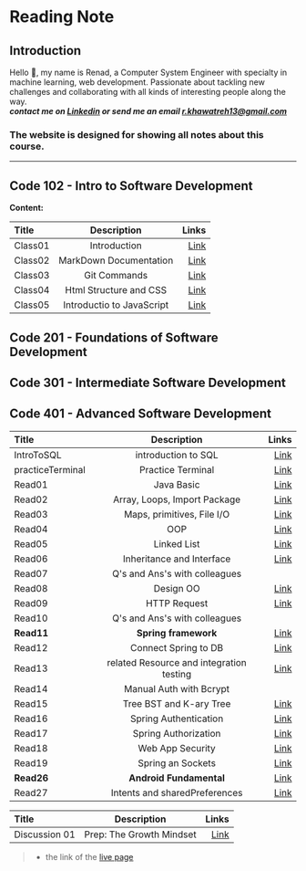 # Reading Note

## Introduction

Hello :yellow_heart:, my name is Renad, a Computer System Engineer with specialty in machine learning, web development. Passionate about tackling new challenges and collaborating with all kinds of interesting people along the way.  
***contact me on [Linkedin](https://www.linkedin.com/in/renadjkhawatreh/) or send me an email <r.khawatreh13@gmail.com>***

### **The website is designed for showing all notes about this course.**  

---  

## Code 102 - Intro to Software Development  

**Content:**  

| Title             | Description                    | Links         |  
| :---              |    :----:                      |          ---: |
|     Class01       |    Introduction                |  [Link](https://rnad95.github.io/reading-notes/102-IntrotoSWDevelopment/Class01)     |
|     Class02       | MarkDown Documentation         |  [Link](https://rnad95.github.io/reading-notes/102-IntrotoSWDevelopment/Class02)     |
|     Class03       |    Git Commands                |  [Link](https://rnad95.github.io/reading-notes/102-IntrotoSWDevelopment/Class03)     |
|     Class04       | Html Structure and CSS         |  [Link](https://rnad95.github.io/reading-notes/102-IntrotoSWDevelopment/Class04)     |
|     Class05       | Introductio to JavaScript      |  [Link](https://rnad95.github.io/reading-notes/102-IntrotoSWDevelopment/Class05)     |




## Code 201 - Foundations of Software Development  

## Code 301 - Intermediate Software Development  

## Code 401 - Advanced Software Development  

| Title             | Description                                       | Links                                                                                 |  
| :-----------------|:-------------------------------------------------:|--------------------------------------------------------------------------------------:|
|  IntroToSQL       |    introduction to SQL                            |  [Link](https://github.com/Rnad95/reading-notes/blob/prepIntroToSQL/introToSQL.md)     |
| practiceTerminal  |    Practice Terminal                              |  [Link](https://rnad95.github.io/reading-notes/practiceTerminal)                       |
|  Read01           |     Java Basic                                    |  [Link](https://rnad95.github.io/reading-notes/Read01)                                 |
|  Read02           |  Array, Loops, Import Package                     |  [Link](https://rnad95.github.io/reading-notes/Read02)                                 |
|  Read03           |  Maps, primitives, File I/O                       |  [Link](https://rnad95.github.io/reading-notes/Read03)                                 |
|  Read04           |         OOP                                       |  [Link](https://rnad95.github.io/reading-notes/Read04)                                 |
|  Read05           |         Linked List                               |  [Link](https://rnad95.github.io/reading-notes/Read05)                                 |
|  Read06           | Inheritance and Interface                         |  [Link](https://rnad95.github.io/reading-notes/Read06)                                 |
|  Read07           | Q's and Ans's with colleagues                     |                                                                                         |
|  Read08           |       Design OO                                   |  [Link](https://rnad95.github.io/reading-notes/Read08)                                 |
|  Read09           |       HTTP Request                                |  [Link](https://rnad95.github.io/reading-notes/Read09)                                 |
|  Read10           | Q's and Ans's with colleagues                     |                                                                                         |
|  **Read11**       |     **Spring framework**                          |  [Link](https://rnad95.github.io/reading-notes/Read11)                                 |
|  Read12           |   Connect Spring to DB                            |  [Link](https://rnad95.github.io/reading-notes/Read12)                                 |
|  Read13           |  related Resource and integration testing         |  [Link](https://rnad95.github.io/reading-notes/Read13)                                 |
|  Read14           |           Manual Auth with Bcrypt                 |                                                                                         |
|  Read15           |           Tree BST and K-ary Tree                 |  [Link](https://rnad95.github.io/reading-notes/Read14)                                 |
|  Read16           |           Spring Authentication                   |  [Link](https://rnad95.github.io/reading-notes/Read16)                                 |
|  Read17           |           Spring Authorization                    |  [Link](https://rnad95.github.io/reading-notes/Read17)                                 |
|  Read18           |             Web App Security                      |  [Link](https://rnad95.github.io/reading-notes/Read18)                                 |
|  Read19           |             Spring an Sockets                     |  [Link](https://rnad95.github.io/reading-notes/Read19)                                 |
|  **Read26**       |          **Android Fundamental**                  |  [Link](https://rnad95.github.io/reading-notes/Read-26)                                 |
|    Read27         |            Intents and sharedPreferences          |  [Link](https://rnad95.github.io/reading-notes/Read27)                                 |



>
| Title             | Description                    | Links                                                                                  |  
| :---              |    :----:                      |                                                                                   ---: |
|  Discussion 01    |  Prep: The Growth Mindset      |  [Link](https://rnad95.github.io/reading-notes/Discussion01)                           |

>
> - the link of the [live page](https://rnad95.github.io/reading-notes/)
